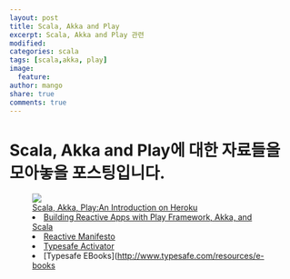 ```yaml
---
layout: post
title: Scala, Akka and Play
excerpt: Scala, Akka and Play 관련
modified:
categories: scala
tags: [scala,akka, play]
image:
  feature:
author: mango
share: true
comments: true  
---
```


# Scala, Akka and Play에 대한 자료들을 모아놓을 포스팅입니다.

<figure>
	<a href="http://www.slideshare.net/bancek/typesafe-stack-scala-akka-and-play"><img src="http://image.slidesharecdn.com/typesafe-121220074433-phpapp02/95/typesafe-stack-scala-akka-and-play-1-638.jpg?cb=1356660465"></a>
	<figcaption><a href="http://www.slideshare.net/bancek/typesafe-stack-scala-akka-and-play" title="Typesafe stack: Scala,Akka and Play Dec. 2012</a>.</figcaption>
</figure>

* [Scala, Akka, Play:An Introduction on Heroku](http://www.slideshare.net/havocp/scala-akka-and-play-an-introduction-on-heroku)
* [Building Reactive Apps with Play Framework, Akka, and Scala](https://vimeo.com/78892176)
* [Reactive Manifesto](http://www.reactivemanifesto.org/)
* [Typesafe Activator](https://www.typesafe.com/activator/download)
* [Typesafe EBooks](http://www.typesafe.com/resources/e-books
